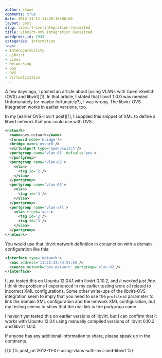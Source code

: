 ```yaml
---
author: slowe
comments: true
date: 2012-11-12 11:29:10+00:00
layout: post
slug: libvirt-ovs-integration-revisited
title: Libvirt-OVS Integration Revisited
wordpress_id: 2943
categories: Information
tags:
- Interoperability
- Libvirt
- Linux
- Networking
- OSS
- OVS
- Virtualization
---
```


A few days ago, I posted an article about [using VLANs with Open vSwitch (OVS) and libvirt][1]. In that article, I stated that libvirt 1.0.0 was needed. Unfortunately (or maybe fortunately?), I was wrong. The libvirt-OVS integration works in earlier versions, too.

In my [earlier OVS-libvirt post][1], I supplied this snippet of XML to define a libvirt network that you could use with OVS:

``` xml
<network>
  <name>ovs-network</name>
  <forward mode='bridge'/>
  <bridge name='ovsbr0'/>
  <virtualport type='openvswitch'/>
  <portgroup name='vlan-01' default='yes'>
  </portgroup>
  <portgroup name='vlan-02'>
    <vlan>
      <tag id='2'/>
    </vlan>
  </portgroup>
  <portgroup name='vlan-03'>
    <vlan>
      <tag id='3'/>
    </vlan>
  </portgroup>
  <portgroup name='vlan-all'>
    <vlan trunk='yes'>
      <tag id='2'/>
      <tag id='3'/>
    </vlan>
  </portgroup>
</network>
```

You would use that libvirt network definition in conjunction with a domain configuration like this:

``` xml
<interface type='network'>
  <mac address='11:22:33:44:55:66'/>
  <source network='ovs-network' portgroup='vlan-02'/>
</interface>
```

I just tested this on Ubuntu 12.04.1 with libvirt 0.10.2, and _it worked just fine._ I think the problems I experienced in my earlier testing were all related to incorrect XML configurations. Some other write-ups of the libvirt-OVS integration seem to imply that you need to use the `profileid` parameter to link the domain XML configuration and the network XML configuration, but my testing seems to show that the real link is the portgroup name.

I haven't yet tested this on earlier versions of libvirt, but I can confirm that it works with Ubuntu 12.04 using manually compiled versions of libvirt 0.10.2 and libvirt 1.0.0.

If anyone has any additional information to share, please speak up in the comments.


[1]: {% post_url 2012-11-07-using-vlans-with-ovs-and-libvirt %}
